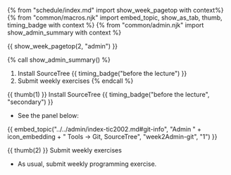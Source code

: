 {% from "schedule/index.md" import show_week_pagetop with context%}
{% from "common/macros.njk" import embed_topic, show_as_tab, thumb, timing_badge with context %}
{% from "common/admin.njk" import show_admin_summary with context %}

{{ show_week_pagetop(2, "admin") }}



{% call show_admin_summary() %}
1. Install SourceTree {{ timing_badge("before the lecture") }}
1. Submit weekly exercises
{% endcall %}

{{ thumb(1) }} Install SourceTree {{ timing_badge("before the lecture", "secondary") }}

* See the panel below:

<div class="indented-level2">

{{ embed_topic("../../admin/index-tic2002.md#git-info", "Admin " + icon_embedding + " Tools → Git, SourceTree", "week2Admin-git", "1") }}
</div>

{{ thumb(2) }} Submit weekly exercises

* As usual, submit weekly programming exercise.
